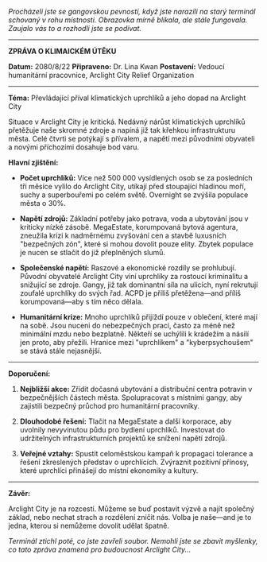 _Procházeli jste se gangovskou pevností, když jste narazili na starý terminál schovaný v rohu místnosti. Obrazovka mírně blikala, ale stále fungovala. Zaujalo vás to a rozhodli jste se podívat._

---

**ZPRÁVA O KLIMAICKÉM ÚTĚKU**

**Datum:** 2080/8/22
**Připraveno:** Dr. Lina Kwan
**Postavení:** Vedoucí humanitární pracovnice, Arclight City Relief Organization

---

**Téma:** Převládající příval klimatických uprchlíků a jeho dopad na Arclight City

Situace v Arclight City je kritická. Nedávný nárůst klimatických uprchlíků přetěžuje naše skromné zdroje a napíná již tak křehkou infrastrukturu města. Celé čtvrti se potýkají s přívalem, a napětí mezi původními obyvateli a novými příchozími dosahuje bod varu.

**Hlavní zjištění:**

- **Počet uprchlíků:** Více než 500 000 vysídlených osob se za posledních tři měsíce vylilo do Arclight City, utíkají před stoupající hladinou moří, suchy a superbouřemi po celém světě. Overnight se zvýšila populace města o 30%.

- **Napětí zdrojů:** Základní potřeby jako potrava, voda a ubytování jsou v kriticky nízké zásobě. MegaEstate, korumpovaná bytová agentura, zneužila krizi k nadměrnému zvyšování cen a stavbě luxusních "bezpečných zón", které si mohou dovolit pouze elity. Zbytek populace je nucen se stlačit do již přeplněných slumů.

- **Společenské napětí:** Raszové a ekonomické rozdíly se prohlubují. Původní obyvatelé Arclight City viní uprchlíky za rostoucí kriminalitu a snižující se zdroje. Gangy, již tak dominantní síla na ulicích, nyní rekrutují zoufalé uprchlíky do svých řad. ACPD je příliš přetěžena—and příliš korumpovaná—aby s tím něco dělala.

- **Humanitární krize:** Mnoho uprchlíků přijíždí pouze v oblečení, které mají na sobě. Jsou nuceni do nebezpečných prací, často za méně než minimální mzdu nebo bezplatně. Někteří se uchýlili k krádežím a násilí jen proto, aby přežili. Hranice mezi "uprchlíkem" a "kyberpsychoušem" se stává stále nejasnější.

---

**Doporučení:**

1. **Nejbližší akce:** Zřídit dočasná ubytování a distribuční centra potravin v bezpečnějších částech města. Spolupracovat s místními gangy, aby zajistili bezpečný průchod pro humanitární pracovníky.

2. **Dlouhodobé řešení:** Tlačit na MegaEstate a další korporace, aby uvolnily nevyvinutou půdu pro bydlení uprchlíků. Investovat do udržitelných infrastrukturních projektů ke snížení napětí zdrojů.

3. **Veřejné vztahy:** Spustit celoměstskou kampaň k propagaci tolerance a řešení zkreslených představ o uprchlících. Zvýraznit pozitivní přínosy, které uprchlíci přinášejí do místní ekonomiky a kultury.

---

**Závěr:**

Arclight City je na rozcestí. Můžeme se buď postavit výzvě a najít společný základ, nebo nechat strach a rozdělení zničit nás. Volba je naše—and je to jedna, kterou si nemůžeme dovolit udělat špatně.

_Terminál ztichl poté, co jste zavřeli soubor. Nemohli jste se zbavit myšlenky, co tato zpráva znamená pro budoucnost Arclight City..._
